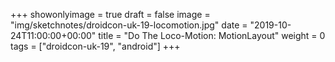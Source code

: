 +++
showonlyimage = true
draft = false
image = "img/sketchnotes/droidcon-uk-19-locomotion.jpg"
date = "2019-10-24T11:00:00+00:00"
title = "Do The Loco-Motion: MotionLayout"
weight = 0
tags = ["droidcon-uk-19", "android"]
+++
